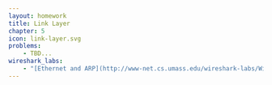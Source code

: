 ```yaml
---
layout: homework
title: Link Layer
chapter: 5
icon: link-layer.svg
problems:
    - TBD...
wireshark_labs:
    - "[Ethernet and ARP](http://www-net.cs.umass.edu/wireshark-labs/Wireshark_Ethernet_ARP_v8.0.pdf){:target=\"_blank\"}"
---
```


